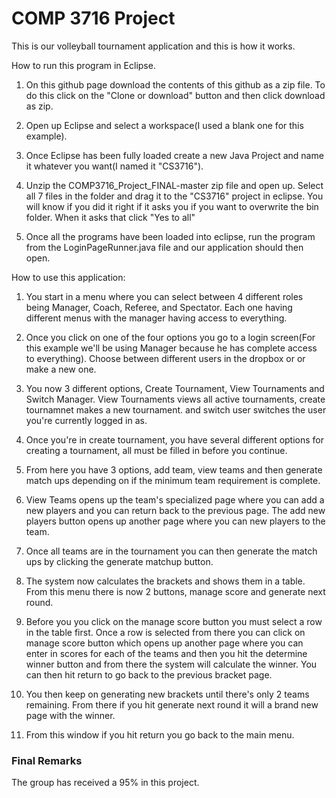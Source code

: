 # COMP 3716 Project

This is our volleyball tournament application and this is how it works. 

How to run this program in Eclipse.

1. On this github page download the contents of this github as a zip file. To do this click on the "Clone or download" button and then click download as zip. 

2. Open up Eclipse and select a workspace(I used a blank one for this example). 

3. Once Eclipse has been fully loaded create a new Java Project and name it whatever you want(I named it "CS3716"). 

4. Unzip the COMP3716_Project_FINAL-master zip file and open up. Select all 7 files in the folder and drag it to the "CS3716" project in eclipse. You will know if you did it right if it asks you if you want to overwrite the bin folder. When it asks that click "Yes to all" 

5. Once all the programs have been loaded into eclipse, run the program from the LoginPageRunner.java file and our application should then open. 


How to use this application:

1. You start in a menu where you can select between 4 different roles being Manager, Coach, Referee, and Spectator. Each one
having different menus with the manager having access to everything.

2. Once you click on one of the four options you go to a login screen(For this example we'll be using Manager because he has 
complete access to everything). Choose between different users in the dropbox or or make a new one. 

3. You now 3 different options, Create Tournament, View Tournaments and Switch Manager. View Tournaments views all active tournaments,
create tournamnet makes a new tournament. and switch user switches the user you're currently logged in as. 

4. Once you're in create tournament, you have several different options for creating a tournament, all must be filled in before
you continue. 

5. From here you have 3 options, add team, view teams and then generate match ups depending on if the minimum team requirement
is complete. 

6. View Teams opens up the team's specialized page where you can add a new players and you can return back to the previous page. 
The add new players button opens up another page where you can new players to the team. 

7. Once all teams are in the tournament you can then generate the match ups by clicking the generate matchup button. 

8. The system now calculates the brackets and shows them in a table. From this menu there is now 2 buttons, manage score 
and generate next round.

9. Before you you click on the manage score button you must select a row in the table first. Once a row is selected from 
there you can click on manage score button which opens up another page where you can enter in scores for each of the teams and
then you hit the determine winner button and from there the system will calculate the winner. You can then hit return to go back 
to the previous bracket page. 

10. You then keep on generating new brackets until there's only 2 teams remaining. From there if you hit generate next 
round it will a brand new page with the winner. 

11. From this window if you hit return you go back to the main menu. 



### Final Remarks ###

The group has received a 95% in this project.
